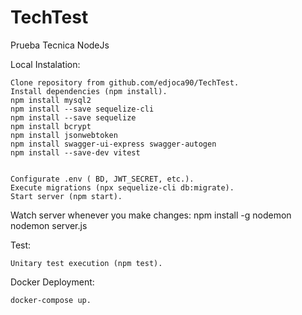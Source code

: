 # TechTest

 Prueba Tecnica NodeJs

Local Instalation:

    Clone repository from github.com/edjoca90/TechTest.
    Install dependencies (npm install).
    npm install mysql2
    npm install --save sequelize-cli
    npm install --save sequelize
    npm install bcrypt
    npm install jsonwebtoken
    npm install swagger-ui-express swagger-autogen
    npm install --save-dev vitest


    Configurate .env ( BD, JWT_SECRET, etc.).
    Execute migrations (npx sequelize-cli db:migrate).
    Start server (npm start).

Watch server whenever you make changes:
     npm install -g nodemon
     nodemon server.js

Test:

    Unitary test execution (npm test).

Docker Deployment:

    docker-compose up.
